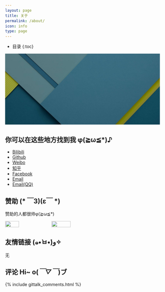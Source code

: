 ```yaml
---
layout: page
title: 关于
permalink: /about/
icon: info
type: page
---
```


* 目录
{:toc}

![aboutpage](https://github.com/Orangelop/orangelop.github.io/raw/master/img/about-bg.jpg)

## 你可以在这些地方找到我 φ(≧ω≦*)♪

* [Bilibili](https://space.bilibili.com/54818676)
* [Github](https://github.com/Orangelop)
* [Weibo](http://weibo.com/Orangelop)
* [知乎](https://www.zhihu.com/people/Orangelop)
* [Facebook](https://www.facebook.com/chengchunhui)
* [Email](mailto:chengchunhui251@gmail.com)
* [Email(QQ)](mailto:2603859739@qq.com)

## 赞助 (* ￣3)(ε￣ *)

赞助的人都很帅φ(≧ω≦*)

<img src=”https://github.com/Orangelop/orangelop.github.io/raw/master/img/donate_alipay.jpg” width = 30% height = 30% /><img src=”https://github.com/Orangelop/orangelop.github.io/raw/master/img/donate_wechat.png” width = 35% height = 30% />


## 友情链接 (๑•̀ㅂ•́)و✧

无

## 评论 Hi~ o(*￣▽￣*)ブ

{% include gittalk_comments.html %}

